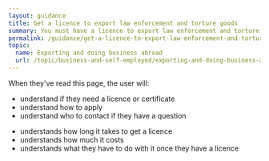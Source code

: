 ```yaml
---
layout: guidance
title: Get a licence to export law enforcement and torture goods
summary: You must have a licence to export law enforcement and torture goods.
permalink: /guidance/get-a-licence-to-export-law-enforcement-and-torture-goods.html
topic:
  name: Exporting and doing business abroad
  url: /topic/business-and-self-employed/exporting-and-doing-business-abroad.html
---
```


When they've read this page, the user will:

- understand if they need a licence or certificate
- understand how to apply
- understand who to contact if they have a question
* understands how long it takes to get a licence
* understands how much it costs
* understands what they have to do with it once they have a licence
